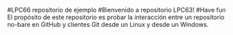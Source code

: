 #LPC66 repositorio de ejemplo
#Bienvenido a repositorio LPC63!
#Have fun
El propósito de este repositorio es probar la interacción entre un repositorio no-bare en GitHub y clientes Git desde un Linux y desde un Windows.
